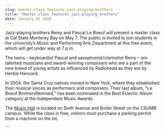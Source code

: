 ```yaml
---
slug: master-class-features-jazz-playing-brothers
title: "Master class features jazz-playing brothers"
date: January 01 2020
---
```


  
<p>
  Jazz-playing brothers Remy and Pascal Le Boeuf will present a master class at
  Cal State Monterey Bay on May 7. The public is invited to join students in the
  university’s Music and Performing Arts Department at this free event, which
  will get under way at 7 p.m.
</p>
<p>
  The twins – keyboardist Pascal and saxophonist/clarinetist Remy – are talented
  musicians and award&#45;winning composers who are a part of the new breed of
  young artists as influenced by Radiohead as they are by Herbie Hancock.
</p>
<p>
  In 2004, the Santa Cruz natives moved to New York, where they established
  their musical voices as performers and composers. Their last album, "Le Boeuf
  BrothersRemixed," has been nominated in the Best Eclectic Album category at
  the Independent Music Awards.
</p>
<p>
  The <a href="https://csumb.edu/maps">Music Hall</a> is located on Sixth Avenue
  and Butler Street on the CSUMB campus. While the class is free, visitors must
  purchase a parking permit from a machine on the lot.
</p>
```
